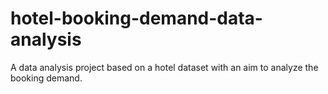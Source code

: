 # hotel-booking-demand-data-analysis
A data analysis project based on a hotel dataset with an aim to analyze the booking demand.
